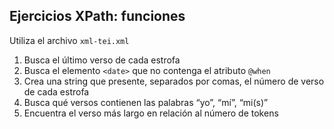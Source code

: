 ## Ejercicios XPath: funciones

Utiliza el archivo `xml-tei.xml`

1. Busca el último verso de cada estrofa
2. Busca el elemento `<date>` que no contenga el atributo `@when`
3. Crea una string que presente, separados por comas, el número de verso de cada estrofa
4. Busca qué versos contienen las palabras “yo”, “mí”, “mi(s)”
5. Encuentra el verso más largo en relación al número de tokens 
